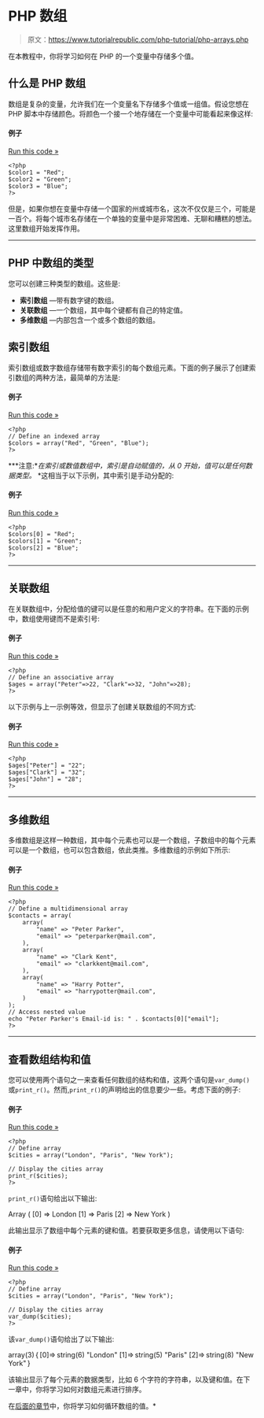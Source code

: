 # PHP 数组

> 原文：<https://www.tutorialrepublic.com/php-tutorial/php-arrays.php>

在本教程中，你将学习如何在 PHP 的一个变量中存储多个值。

## 什么是 PHP 数组

数组是复杂的变量，允许我们在一个变量名下存储多个值或一组值。假设您想在 PHP 脚本中存储颜色。将颜色一个接一个地存储在一个变量中可能看起来像这样:

#### 例子

[Run this code »](../codelab.php?topic=php&file=storing-values-in-different-variables "Run this code to view the output")

```
<?php
$color1 = "Red";
$color2 = "Green";
$color3 = "Blue";
?>
```

但是，如果你想在变量中存储一个国家的州或城市名，这次不仅仅是三个，可能是一百个。将每个城市名存储在一个单独的变量中是非常困难、无聊和糟糕的想法。这里数组开始发挥作用。

* * *

## PHP 中数组的类型

您可以创建三种类型的数组。这些是:

*   **索引数组** —带有数字键的数组。
*   **关联数组** —一个数组，其中每个键都有自己的特定值。
*   **多维数组** —内部包含一个或多个数组的数组。

## 索引数组

索引数组或数字数组存储带有数字索引的每个数组元素。下面的例子展示了创建索引数组的两种方法，最简单的方法是:

#### 例子

[Run this code »](../codelab.php?topic=php&file=indexed-array-01 "Run this code to view the output")

```
<?php
// Define an indexed array
$colors = array("Red", "Green", "Blue");
?>
```

 ***注意:**在索引或数值数组中，索引是自动赋值的，从 0 开始，值可以是任何数据类型。*  *这相当于以下示例，其中索引是手动分配的:

#### 例子

[Run this code »](../codelab.php?topic=php&file=indexed-array-02 "Run this code to view the output")

```
<?php
$colors[0] = "Red"; 
$colors[1] = "Green"; 
$colors[2] = "Blue"; 
?>
```

* * *

## 关联数组

在关联数组中，分配给值的键可以是任意的和用户定义的字符串。在下面的示例中，数组使用键而不是索引号:

#### 例子

[Run this code »](../codelab.php?topic=php&file=associative-array-01 "Run this code to view the output")

```
<?php
// Define an associative array
$ages = array("Peter"=>22, "Clark"=>32, "John"=>28);
?>
```

以下示例与上一示例等效，但显示了创建关联数组的不同方式:

#### 例子

[Run this code »](../codelab.php?topic=php&file=associative-array-02 "Run this code to view the output")

```
<?php
$ages["Peter"] = "22";
$ages["Clark"] = "32";
$ages["John"] = "28";
?>
```

* * *

## 多维数组

多维数组是这样一种数组，其中每个元素也可以是一个数组，子数组中的每个元素可以是一个数组，也可以包含数组，依此类推。多维数组的示例如下所示:

#### 例子

[Run this code »](../codelab.php?topic=php&file=multidimensional-array "Run this code to view the output")

```
<?php
// Define a multidimensional array
$contacts = array(
    array(
        "name" => "Peter Parker",
        "email" => "peterparker@mail.com",
    ),
    array(
        "name" => "Clark Kent",
        "email" => "clarkkent@mail.com",
    ),
    array(
        "name" => "Harry Potter",
        "email" => "harrypotter@mail.com",
    )
);
// Access nested value
echo "Peter Parker's Email-id is: " . $contacts[0]["email"];
?>
```

* * *

## 查看数组结构和值

您可以使用两个语句之一来查看任何数组的结构和值，这两个语句是`var_dump()`或`print_r()`。然而,`print_r()`的声明给出的信息要少一些。考虑下面的例子:

#### 例子

[Run this code »](../codelab.php?topic=php&file=view-array-structure "Run this code to view the output")

```
<?php
// Define array
$cities = array("London", "Paris", "New York");

// Display the cities array
print_r($cities);
?>
```

`print_r()`语句给出以下输出:

Array ( [0] => London [1] => Paris [2] => New York )

此输出显示了数组中每个元素的键和值。若要获取更多信息，请使用以下语句:

#### 例子

[Run this code »](../codelab.php?topic=php&file=get-complete-array-information "Run this code to view the output")

```
<?php
// Define array
$cities = array("London", "Paris", "New York");

// Display the cities array
var_dump($cities);
?>
```

该`var_dump()`语句给出了以下输出:

array(3) { [0]=> string(6) "London" [1]=> string(5) "Paris" [2]=> string(8) "New York" }

该输出显示了每个元素的数据类型，比如 6 个字符的字符串，以及键和值。在下一章中，你将学习如何对数组元素进行排序。

在[后面的章节](php-loops.php)中，你将学习如何循环数组的值。*